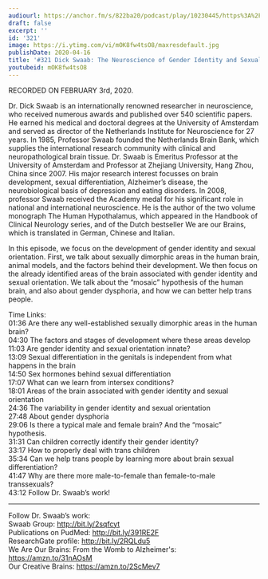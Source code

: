 ```yaml
---
audiourl: https://anchor.fm/s/822ba20/podcast/play/10230445/https%3A%2F%2Fd3ctxlq1ktw2nl.cloudfront.net%2Fproduction%2F2020-1-7%2F47229878-44100-2-fcd721b618932.m4a
draft: false
excerpt: ''
id: '321'
image: https://i.ytimg.com/vi/mOK8fw4tsO8/maxresdefault.jpg
publishDate: 2020-04-16
title: '#321 Dick Swaab: The Neuroscience of Gender Identity and Sexual Orientation'
youtubeid: mOK8fw4tsO8
---
```

<div class="timelinks">

RECORDED ON FEBRUARY 3rd, 2020.

Dr. Dick Swaab is an internationally renowned researcher in neuroscience, who received numerous awards and published over 540 scientific papers. He earned his medical and doctoral degrees at the University of Amsterdam and served as director of the Netherlands Institute for Neuroscience for 27 years. In 1985, Professor Swaab founded the Netherlands Brain Bank, which supplies the international research community with clinical and neuropathological brain tissue. Dr. Swaab is Emeritus Professor at the University of Amsterdam and Professor at Zhejiang University, Hang Zhou, China since 2007. His major research interest focusses on brain development, sexual differentiation, Alzheimer’s disease, the neurobiological basis of depression and eating disorders. In 2008, professor Swaab received the Academy medal for his significant role in national and international neuroscience. He is the author of the two volume monograph The Human Hypothalamus, which appeared in the Handbook of Clinical Neurology series, and of the Dutch bestseller We are our Brains, which is translated in German, Chinese and Italian.

In this episode, we focus on the development of gender identity and sexual orientation. First, we talk about sexually dimorphic areas in the human brain, animal models, and the factors behind their development. We then focus on the already identified areas of the brain associated with gender identity and sexual orientation. We talk about the “mosaic” hypothesis of the human brain, and also about gender dysphoria, and how we can better help trans people.

Time Links:  
<time>01:36</time> Are there any well-established sexually dimorphic areas in the human brain?  
<time>04:30</time> The factors and stages of development where these areas develop  
<time>11:03</time> Are gender identity and sexual orientation innate?  
<time>13:09</time> Sexual differentiation in the genitals is independent from what happens in the brain  
<time>14:50</time> Sex hormones behind sexual differentiation  
<time>17:07</time> What can we learn from intersex conditions?  
<time>18:01</time> Areas of the brain associated with gender identity and sexual orientation  
<time>24:36</time> The variability in gender identity and sexual orientation  
<time>27:48</time> About gender dysphoria  
<time>29:06</time> Is there a typical male and female brain? And the “mosaic” hypothesis.  
<time>31:31</time> Can children correctly identify their gender identity?  
<time>33:17</time> How to properly deal with trans children  
<time>35:34</time> Can we help trans people by learning more about brain sexual differentiation?  
<time>41:47</time> Why are there more male-to-female than female-to-male transsexuals?  
<time>43:12</time> Follow Dr. Swaab’s work!

---

Follow Dr. Swaab’s work:  
Swaab Group: http://bit.ly/2sqfcyt  
Publications on PudMed: http://bit.ly/391RE2F  
ResearchGate profile: http://bit.ly/2RQLdu5  
We Are Our Brains: From the Womb to Alzheimer's: https://amzn.to/31nAOsM  
Our Creative Brains: https://amzn.to/2ScMev7
</div>

